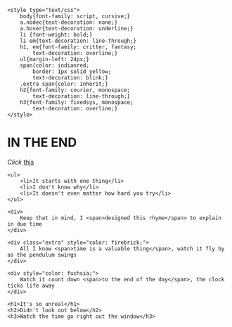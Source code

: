 <!DOCTYPE html>
<html>
<head>
	<meta charset="utf-8">
	<meta name="viewport" content="width=device-width, initial-scale=1">
	<title>Week10 Lab</title>

	<style type="text/css">
		body{font-family: script, cursive;}
		a.nodec{text-decoration: none;}
		a.hover{text-decoration: underline;}
		li {font-weight: bold;}
		li em{text-decoration: line-through;}
		h1, em{font-family: critter, fantasy;
			text-decoration: overline;}
		ul{margin-left: 24px;}
		span{color: indianred;
			border: 1px solid yellow;
			text-decoration: blink;}
		.extra span{color: inherit;}
		h2{font-family: courier, monospace;
			text-decoration: line-through;}
		h3{font-family: fixedsys, monospace;
			text-decoration: overline;}
	</style>
</head>
<body>
	<h1>IN THE END</h1>
	<em>Click</em>
		<a class="nodec" href="https://www.youtube.com/watch?v=eVTXPUF4Oz4">this</a>

	<ul>
		<li>It starts with one thing</li>
		<li>I don't know why</li>
		<li>It doesn't even matter how hard you try</li>
	</ul>

	<div>
		Keep that in mind, I <span>designed this rhyme</span> to explain in due time
	</div>

	<div class="extra" style="color: firebrick;">
		All I know <span>time is a valuable thing</span>, watch it fly by as the pendulum swings
	</div>

	<div style="color: fuchsia;">
		Watch it count down <span>to the end of the day</span>, the clock ticks life away
	</div>

	<h1>It's so unreal</h1>
	<h2>Didn't look out below</h2>
	<h3>Watch the time go right out the window</h3>
</body>
</html>
